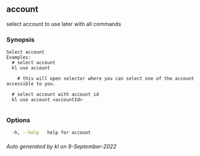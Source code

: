 ## account

select account to use later with all commands

### Synopsis

```
Select account
Examples:
  # select account
  kl use account

	# this will open selector where you can select one of the account accessible to you.

  # select account with account id
  kl use account <accountId>
	
```

### Options

```bash
  -h, --help   help for account
```



###### Auto generated by kl on 9-September-2022
